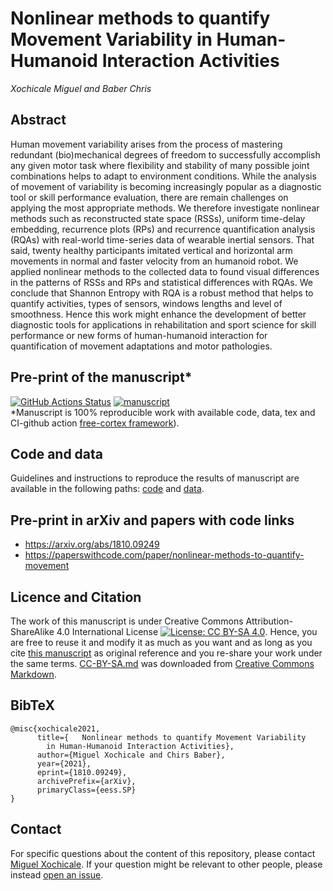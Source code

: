 # Nonlinear methods to quantify Movement Variability in Human-Humanoid Interaction Activities
*Xochicale Miguel and Baber Chris* 

## Abstract 
Human movement variability arises from the process of mastering redundant (bio)mechanical degrees of freedom to successfully accomplish any given motor task where flexibility and stability of many possible joint combinations helps to adapt to environment conditions.
While the analysis of movement of variability is becoming increasingly popular as a diagnostic tool or skill performance evaluation, there are remain challenges on applying the most appropriate methods.
We therefore investigate nonlinear methods such as reconstructed state space (RSSs), uniform time-delay embedding, recurrence plots (RPs) and recurrence quantification analysis (RQAs) with real-world time-series data of wearable inertial sensors.
That said, twenty healthy participants imitated vertical and horizontal arm movements in normal and faster velocity from an humanoid robot.
We applied nonlinear methods to the collected data to found visual differences in the patterns of RSSs and RPs and statistical differences with RQAs.
We conclude that Shannon Entropy with RQA is a robust method that helps to quantify activities, types of sensors, windows lengths and level of smoothness.
Hence this work might enhance the development of better diagnostic tools for applications in rehabilitation and sport science for skill performance or new forms of human-humanoid interaction for quantification of movement adaptations and motor pathologies.

## Pre-print of the manuscript* 
[![GitHub Actions Status](https://github.com/mxochicale/srep2021/workflows/Compiling-TeX-Manuscript/badge.svg)](https://github.com/mxochicale/srep2021/actions) [![manuscript](https://img.shields.io/badge/Read-manuscript-blue.svg)](https://github.com/mxochicale/srep2021/blob/pdfs/manuscript.pdf)   
*Manuscript is 100% reproducible work with available code, data, tex and CI-github action [free-cortex framework](https://github.com/free-cortex/framework)).

## Code and data
Guidelines and instructions to reproduce the results of manuscript are available in the following paths: [code](code/README.md) and [data](data/README.md).

## Pre-print in  arXiv and papers with code links
* https://arxiv.org/abs/1810.09249
* https://paperswithcode.com/paper/nonlinear-methods-to-quantify-movement

## Licence and Citation 
The work of this manuscript is under Creative Commons Attribution-ShareAlike 4.0 International License [![License: CC BY-SA 4.0](https://licensebuttons.net/l/by-sa/4.0/80x15.png)](https://creativecommons.org/licenses/by-sa/4.0/). 
Hence, you are free to reuse it and modify it as much as you want and as long as you cite [this manuscript](https://github.com/mxochicale/srep2021) as original reference and you re-share your work under the same terms.
[CC-BY-SA.md](CC-BY-SA.md) was downloaded from [Creative Commons Markdown](https://github.com/idleberg/Creative-Commons-Markdown).

## BibTeX
```
@misc{xochicale2021,
      title={	Nonlinear methods to quantify Movement Variability 
		in Human-Humanoid Interaction Activities}, 
      author={Miguel Xochicale and Chirs Baber},
      year={2021},
      eprint={1810.09249},
      archivePrefix={arXiv},
      primaryClass={eess.SP}
}
```

## Contact
For specific questions about the content of this repository, please contact [Miguel Xochicale](mailto:perez.xochicale@gmail.com?subject="[srep2021]").
If your question might be relevant to other people, please instead [open an issue](https://github.com/mxochicale/srep2021/issues).
